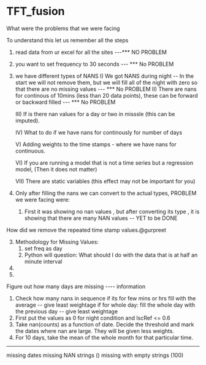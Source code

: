 # TFT_fusion
What were the problems that we were facing

To understand this let us remember all the steps
1) read data from ur excel for all the sites ---*** NO PROBLEM
2) you want to set frequency to 30 seconds --- *** No PROBLEM
3) we have different types of NANS 
	I) We got NANS during night -- In the start we will not remove them, but we will fill all of the night with zero so that there are no missing values 
									--- *** No PROBLEM
	II) There are nans for continous of 10mins (less than 20 data points), these can be forward or backward filled --- *** No PROBLEM

	III) If is there nan values for a  day or two in misssle (this can be imputed).	
		
	IV) What to do if we have nans for continously for number of days
		
	V) Adding weights to the time stamps - where we have nans for continuous. 

	VI) If you are running a model that is not a time series but a regression model, (Then it does not matter) 	
	
	VII) There are static variables (this effect may not be important for you)
	
		
	
2) Only after filling the nans we can convert to the actual types, PROBLEM we were facing were:
	1) First it was showing no nan values , but after converting its type , it is showing that there are many NAN values -- YET to be DONE


How did we remove the repeated time stamp values.@gurpreet

3) Methodology for Missing Values:
   1) set freq as day
	2) Python will question: What should I do with the data that is at half 
   an minute interval
3) 
4) 


Figure out how many days are missing ---- information
1. Check how many nans in sequence
   if its for few mins or hrs fill with the average -- give least weightage
   if for whole day: fill the whole day with the previous day -- give least weightage
2. First put the values as 0 for night condition and IscRef <= 0.6
4. Take nan(counts) as a function of date. Decide the threshold 
and mark the dates where nan are large. They will be given less 
weights.
5. For 10 days, take the mean of the whole month for that particular
time.

-----------------------------------------------------------------
missing dates 
missing NAN strings () 
missing with empty strings (100)

